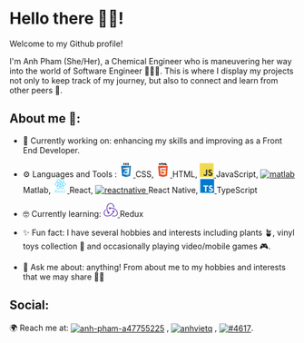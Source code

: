 # Hello there 👋🏻!
Welcome to my Github profile!

I'm Anh Pham (She/Her), a Chemical Engineer who is maneuvering her way into the world of Software Engineer 👩🏻‍💻. 
This is where I display my projects not only to keep track of my journey, but also to connect and learn from other peers 🤩. 

## About me 📃:
- 🔭 Currently working on: enhancing my skills and improving as a Front End Developer.
- ⚙️ Languages and Tools :
<a href="https://www.w3schools.com/css/" target="_blank" rel="noreferrer"> <img src="https://raw.githubusercontent.com/devicons/devicon/master/icons/css3/css3-original-wordmark.svg" alt="css3" width="25" height="25"/> </a> CSS,
<a href="https://www.w3.org/html/" target="_blank" rel="noreferrer"> <img src="https://raw.githubusercontent.com/devicons/devicon/master/icons/html5/html5-original-wordmark.svg" alt="html5" width="25" height="25"/> </a> HTML,
<a href="https://developer.mozilla.org/en-US/docs/Web/JavaScript" target="_blank" rel="noreferrer"> <img src="https://raw.githubusercontent.com/devicons/devicon/master/icons/javascript/javascript-original.svg" alt="javascript" width="25" height="25"/> </a> JavaScript,
<a href="https://www.mathworks.com/" target="_blank" rel="noreferrer"> <img src="https://upload.wikimedia.org/wikipedia/commons/2/21/Matlab_Logo.png" alt="matlab" width="25" height="25"/> </a> Matlab,
<a href="https://reactjs.org/" target="_blank" rel="noreferrer"> <img src="https://raw.githubusercontent.com/devicons/devicon/master/icons/react/react-original-wordmark.svg" alt="react" width="25" height="25"/> </a> React,
<a href="https://reactnative.dev/" target="_blank" rel="noreferrer"> <img src="https://reactnative.dev/img/header_logo.svg" alt="reactnative" width="25" height="25"/> </a> React Native,
<a href="https://www.typescriptlang.org/" target="_blank" rel="noreferrer"> <img src="https://raw.githubusercontent.com/devicons/devicon/master/icons/typescript/typescript-original.svg" alt="typescript" width="25" height="25"/> </a> TypeScript

- 🤓 Currently learning: <a href="https://redux.js.org" target="_blank" rel="noreferrer"> <img src="https://raw.githubusercontent.com/devicons/devicon/master/icons/redux/redux-original.svg" alt="redux" width="25" height="25"/> </a> Redux
- ✨ Fun fact: I have several hobbies and interests including plants 🪴, vinyl toys collection 🧸 and occasionally playing video/mobile games 🎮.
- 💬 Ask me about: anything! From about me to my hobbies and interests that we may share 🫶🏻
## Social: 
🌍 Reach me at: 
<a href="https://linkedin.com/in/anh-pham-a47755225" target="blank"><img align="center" src="https://raw.githubusercontent.com/rahuldkjain/github-profile-readme-generator/master/src/images/icons/Social/linked-in-alt.svg" alt="anh-pham-a47755225" height="25" width="24"/></a> ,
<a href="https://www.leetcode.com/anhvietq" target="blank"><img align="center" src="https://raw.githubusercontent.com/rahuldkjain/github-profile-readme-generator/master/src/images/icons/Social/leet-code.svg" alt="anhvietq" height="25" width="25"/></a> ,
<a href="https://discord.gg/#4617" target="blank"><img align="center" src="https://raw.githubusercontent.com/rahuldkjain/github-profile-readme-generator/master/src/images/icons/Social/discord.svg" alt="#4617" height="25" width="25" /></a>.

<!---
anhvietq/anhvietq is a ✨ special ✨ repository because its `README.md` (this file) appears on your GitHub profile.
You can click the Preview link to take a look at your changes.
--->



